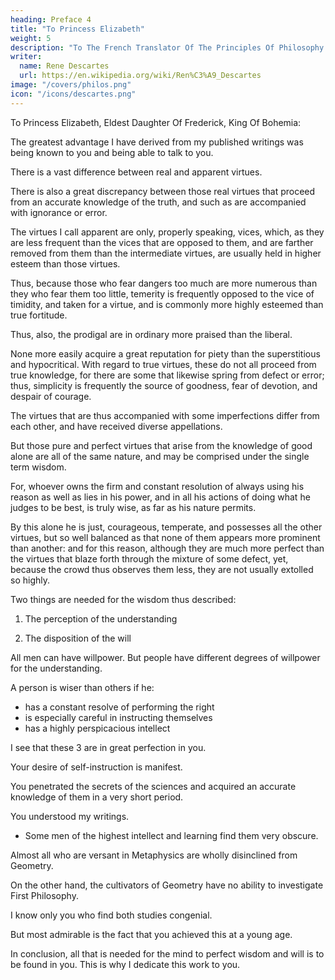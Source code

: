```yaml
---
heading: Preface 4
title: "To Princess Elizabeth"
weight: 5
description: "To The French Translator Of The Principles Of Philosophy Serving For A Preface"
writer:
  name: Rene Descartes
  url: https://en.wikipedia.org/wiki/Ren%C3%A9_Descartes
image: "/covers/philos.png"
icon: "/icons/descartes.png"
---
```




To Princess Elizabeth, Eldest Daughter Of Frederick, King Of Bohemia:

<!-- , COUNT PALATINE, AND ELECTOR OF THE SACRED ROMAN EMPIRE. -->

The greatest advantage I have derived from my published writings was being known to you and being able to talk to you.

<!-- has arisen from my having, through means of them, become known to your Highness, -->

<!-- and thus been privileged to hold occasional converse with one in whom so many rare and estimable qualities are united, as to lead me to believe I should do service to the public by proposing them as an example to posterity. 

It would ill become me to flatter, or to give expression to anything of which I had no certain knowledge, especially in the first pages of a work in which I aim at laying down the principles of truth. And the generous modesty that is conspicuous in all your actions, assures me that the frank and simple judgment of a man who only writes what he believes will be more agreeable to you than the ornate laudations of those who have studied the art of compliment. -->

<!-- This is why I will give insertion to nothing in this letter for which I have not the certainty both of experience and reason; and in the exordium, as in the rest of the work, I will write only as becomes a philosopher. -->

There is a vast difference between real and apparent virtues.

There is also a great discrepancy between those real virtues that proceed from an accurate knowledge of the truth, and such as are accompanied with ignorance or error.

The virtues I call apparent are only, properly speaking, vices, which, as they are less frequent than the vices that are opposed to them, and are farther removed from them than the intermediate virtues, are usually held in higher esteem than those virtues.

Thus, because those who fear dangers too much are more numerous than they who fear them too little, temerity is frequently opposed to the vice of timidity, and taken for a virtue, and is commonly more highly esteemed than true fortitude.

Thus, also, the prodigal are in ordinary more praised than the liberal.

None more easily acquire a great reputation for piety than the superstitious and hypocritical. With regard to true virtues, these do not all proceed from true knowledge, for there are some that likewise spring from defect or error; thus, simplicity is frequently the source of goodness, fear of devotion, and despair of courage. 

The virtues that are thus accompanied with some imperfections differ from each other, and have received diverse appellations. 

But those pure and perfect virtues that arise from the knowledge of good alone are all of the same nature, and may be comprised under the single term wisdom.

For, whoever owns the firm and constant resolution of always using his reason as well as lies in his power, and in all his actions of doing what he judges to be best, is truly wise, as far as his nature permits.

By this alone he is just, courageous, temperate, and possesses all the other virtues, but so well balanced as that none of them appears more prominent than another: and for this reason, although they are much more perfect than the virtues that blaze forth through the mixture of some defect, yet, because the crowd thus observes them less, they are not usually extolled so highly. 

Two things are needed for the wisdom thus described:

1. The perception of the understanding 

2. The disposition of the will


All men can have willpower. But people have different degrees of willpower for the understanding.  

<!-- The difference in the will in understanding  of some is inferior to that of others. -->

<!-- Those who have only an inferior understanding may be as perfectly wise as their nature permits, and may render themselves highly acceptable to God by their virtue, provided they preserve always a firm and constant resolution to do all that they shall judge to be right, and to omit nothing that may lead them to the knowledge of the duties of which they are ignorant; -->

A person is wiser than others if he:
- has a constant resolve of performing the right
- is especially careful in instructing themselves
- has a highly perspicacious intellect

I see that these 3 are in great perfection in you. 

Your desire of self-instruction is manifest.

<!-- , from the circumstance that neither the amusements of the court, nor the accustomed mode of educating ladies, which ordinarily condemns them to ignorance, have been sufficient to prevent you from studying with much care all that is best in the arts and sciences;  -->

<!-- The incomparable perspicacity of your intellect is evinced by this, that  -->

You penetrated the secrets of the sciences and acquired an accurate knowledge of them in a very short period. 

You understood my writings.
<!-- But of the vigour of your intellect I have a still stronger proof, and one peculiar to myself, in that I have never yet met any one who understood so generally and so well as yourself all that is contained in my writings.  -->
- Some men of the highest intellect and learning find them very obscure.

Almost all who are versant in Metaphysics are wholly disinclined from Geometry.

On the other hand, the cultivators of Geometry have no ability to investigate First Philosophy.

I know only you who find both studies congenial. 

<!-- insomuch that I can say with truth I know but one mind, and that is your own, to which both studies are alike congenial, and which I therefore, with propriety, designate incomparable.  -->

<!-- But what most of all enhances my admiration is, that so accurate and varied an acquaintance with the whole circle of the sciences is not found in some aged doctor who has employed many years in contemplation, but in a Princess still young, and whose countenance and years would more fitly represent one of the Graces than a Muse or the sage Minerva. -->

But most admirable is the fact that you achieved this at a young age. 

In conclusion, all that is needed for the mind to perfect wisdom and will is to be found in you. This is why I dedicate this work to you.

<!-- , but also all that can be required on the part of the will or the manners, in which benignity and gentleness are so conjoined with majesty that, though fortune has attacked you with continued injustice, it has failed either to irritate or crush you. -->

<!-- And this constrains me to such veneration that I not only think this work due to you, since it treats of philosophy which is the study of wisdom, but likewise feel not more zeal for my reputation as a philosopher than pleasure in subscribing myself -->
